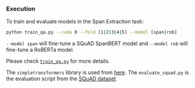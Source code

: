### Execution

To train and evaluate models in the Span Extraction task:

```bash
python train_qa.py --cuda 0 --fold [1|2|3|4|5] --model [span|rob]
```

`--model span` will fine-tune a SQuAD SpanBERT model and `--model rob` will fine-tune a RoBERTa model.

Please check [`train_qa.py`](train_qa.py) for more details.

The `simpletransformers` library is used from [here](https://github.com/ThilinaRajapakse/simpletransformers). The `evaluate_squad.py` is the evaluation script from the [SQuAD dataset](https://rajpurkar.github.io/SQuAD-explorer/).